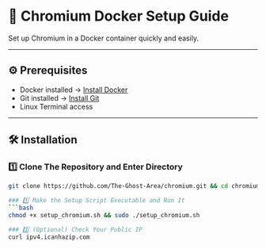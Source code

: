 # 🚀 Chromium Docker Setup Guide

Set up Chromium in a Docker container quickly and easily.

---

## ⚙️ Prerequisites

- Docker installed → [Install Docker](https://docs.docker.com/get-docker/)  
- Git installed → [Install Git](https://git-scm.com/downloads)  
- Linux Terminal access  

---

## 🛠️ Installation

### 1️⃣ Clone The Repository and Enter Directory

```bash
git clone https://github.com/The-Ghost-Area/chromium.git && cd chromium

### 1️⃣ Make the Setup Script Executable and Run It
```bash
chmod +x setup_chromium.sh && sudo ./setup_chromium.sh

### 3️⃣ (Optional) Check Your Public IP
curl ipv4.icanhazip.com

